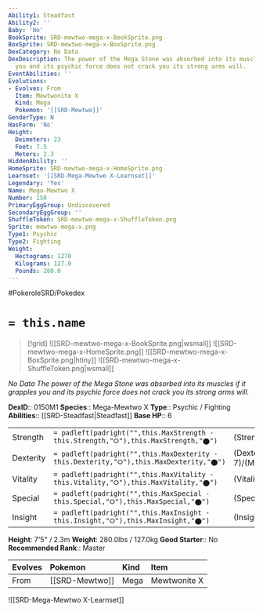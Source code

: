 ```yaml
---
Ability1: Steadfast
Ability2: ''
Baby: 'No'
BookSprite: SRD-mewtwo-mega-x-BookSprite.png
BoxSprite: SRD-mewtwo-mega-x-BoxSprite.png
DexCategory: No Data
DexDescription: The power of the Mega Stone was absorbed into its muscles if it grapples
  you and its psychic force does not crack you its strong arms will.
EventAbilities: ''
Evolutions:
- Evolves: From
  Item: Mewtwonite X
  Kind: Mega
  Pokemon: '[[SRD-Mewtwo]]'
GenderType: N
HasForm: 'No'
Height:
  Deimeters: 23
  Feet: 7.5
  Meters: 2.3
HiddenAbility: ''
HomeSprite: SRD-mewtwo-mega-x-HomeSprite.png
Learnset: '[[SRD-Mega-Mewtwo X-Learnset]]'
Legendary: 'Yes'
Name: Mega-Mewtwo X
Number: 150
PrimaryEggGroup: Undiscovered
SecondaryEggGroup: ''
ShuffleToken: SRD-mewtwo-mega-x-ShuffleToken.png
Sprite: mewtwo-mega-x.png
Type1: Psychic
Type2: Fighting
Weight:
  Hectograms: 1270
  Kilograms: 127.0
  Pounds: 280.0
---
```


#PokeroleSRD/Pokedex

# `= this.name`

> [!grid]
> ![[SRD-mewtwo-mega-x-BookSprite.png|wsmall]]
> ![[SRD-mewtwo-mega-x-HomeSprite.png]]
> ![[SRD-mewtwo-mega-x-BoxSprite.png|htiny]]
> ![[SRD-mewtwo-mega-x-ShuffleToken.png|wsmall]]


*No Data*
*The power of the Mega Stone was absorbed into its muscles if it grapples you and its psychic force does not crack you its strong arms will.*

**DexID**:: 0150M1
**Species**:: Mega-Mewtwo X
**Type**:: Psychic / Fighting
**Abilities**:: [[SRD-Steadfast|Steadfast]]
**Base HP**:: 6

|           |                                                                                        |                                          |
| --------- | -------------------------------------------------------------------------------------- | ---------------------------------------- |
| Strength  | `= padleft(padright("",this.MaxStrength - this.Strength,"⭘"),this.MaxStrength,"⬤")`    | (Strength::9)/(MaxStrength::9)   |
| Dexterity | `= padleft(padright("",this.MaxDexterity - this.Dexterity,"⭘"),this.MaxDexterity,"⬤")` | (Dexterity:: 7)/(MaxDexterity::7) |
| Vitality  | `= padleft(padright("",this.MaxVitality - this.Vitality,"⭘"),this.MaxVitality,"⬤")`    | (Vitality::6)/(MaxVitality::6)   |
| Special   | `= padleft(padright("",this.MaxSpecial - this.Special,"⭘"),this.MaxSpecial,"⬤")`       | (Special::7)/(MaxSpecial::7)     |
| Insight   | `= padleft(padright("",this.MaxInsight - this.Insight,"⭘"),this.MaxInsight,"⬤")`       | (Insight::6)/(MaxInsight::6)     |

**Height**: 7'5" / 2.3m
**Weight**: 280.0lbs / 127.0kg
**Good Starter**:: No
**Recommended Rank**:: Master

| Evolves   | Pokemon        | Kind   | Item         |
|:----------|:---------------|:-------|:-------------|
| From      | [[SRD-Mewtwo]] | Mega   | Mewtwonite X |

![[SRD-Mega-Mewtwo X-Learnset]]